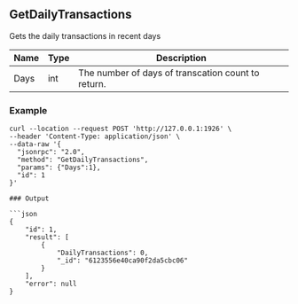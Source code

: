 ## GetDailyTransactions

Gets the daily transactions in recent days

| Name         | Type   | Description       |
| ---------------- | -------------- | ------- |
| Days     | int      | The number of days of transcation count to return. |

### Example
```shell
curl --location --request POST 'http://127.0.0.1:1926' \
--header 'Content-Type: application/json' \
--data-raw '{
  "jsonrpc": "2.0",
  "method": "GetDailyTransactions",
  "params": {"Days":1},
  "id": 1
}'

### Output

```json
{
    "id": 1,
    "result": [
        {
            "DailyTransactions": 0,
            "_id": "6123556e40ca90f2da5cbc06"
        }
    ],
    "error": null
}
```
